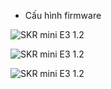 

- Cấu hình firmware


![SKR mini E3 1.2](https://github.com/trunglp/Marlin_2_0_SKR_Mini_E3_V1.2/blob/master/prusaslicer_1.png)

![SKR mini E3 1.2](https://github.com/trunglp/Marlin_2_0_SKR_Mini_E3_V1.2/blob/master/prusaslicer_2.png)

![SKR mini E3 1.2](https://github.com/trunglp/Marlin_2_0_SKR_Mini_E3_V1.2/blob/master/prusaslicer_3.png)
